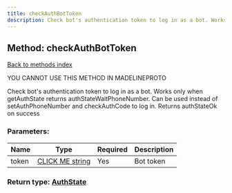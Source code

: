 ```yaml
---
title: checkAuthBotToken
description: Check bot's authentication token to log in as a bot. Works only when getAuthState returns authStateWaitPhoneNumber. Can be used instead of setAuthPhoneNumber and checkAuthCode to log in. Returns authStateOk on success
---
```

## Method: checkAuthBotToken  
[Back to methods index](index.md)


YOU CANNOT USE THIS METHOD IN MADELINEPROTO


Check bot's authentication token to log in as a bot. Works only when getAuthState returns authStateWaitPhoneNumber. Can be used instead of setAuthPhoneNumber and checkAuthCode to log in. Returns authStateOk on success

### Parameters:

| Name     |    Type       | Required | Description |
|----------|---------------|----------|-------------|
|token|[CLICK ME string](../types/string.md) | Yes|Bot token|


### Return type: [AuthState](../types/AuthState.md)

